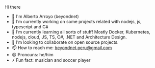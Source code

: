 Hi there 

- 👋 I'm Alberto Arroyo (beyondnet) 
- 🔭 I’m currently working on some projects related with nodejs, js, typescript and C#
- 🌱 I’m currently learning all sorts of stuff! Mostly Docker, Kubernetes, nodejs, cloud, JS, TS, C#, .NET and Architecture Design.
- 👯 I’m looking to collaborate on open source projects.
- 📫 How to reach me: beyondnet.peru@gmail.com
- 😄 Pronouns: he/him
- ⚡ Fun fact: musician and soccer player

